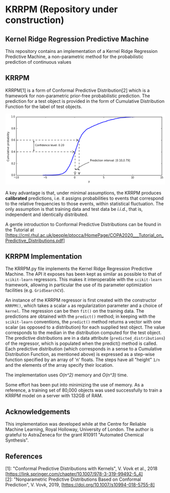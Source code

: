 # KRRPM (Repository under construction)
## Kernel Ridge Regression Predictive Machine

This repository contains an implementation of a Kernel Ridge Regression
Predictive Machine, a non-parametric method for the probabilistic prediction of
continuous values

## KRRPM   
KRRPM[1] is a form of Conformal Predictive Distribution[2] which is a framework for
non-parametric prior-free probabilistic prediction.
The prediction for a test object is provided in the form of Cumulative
Distribution Function for the label of test objects.

![Predictive Distribution](PredictiveDistributionInterpretation.png "Predictive Distribution")

A key advantage is that, under minimal assumptions, the KRRPM produces
**calibrated** predictions, i.e. it assigns probabilities to events that
correspond to the relative frequencies to those events, within statistical
fluctuation. The only assumption is that training data and test data be
*i.i.d.*, that is, independent and identically distributed.
  
 A gentle introduction to Conformal Predictive Distributions can be found in the 
 Tutorial at [https://cml.rhul.ac.uk/people/ptocca/HomePage/COPA2020___Tutorial_on_Predictive_Distributions.pdf]


## KRRPM Implementation  
The KRRPM.py file implements the Kernel Ridge Regression Predictive Machine.
The API it exposes has been kept as similar as possible to that of
`scikit-learn` regressors. This makes it interoperable with the `scikit-learn`
framework, allowing in particular the use of its parameter optimization
 facilities (e.g. `GridSearchCV`).

An instance of the KRRPM regressor is first created with the constructor
`KRRPM()`, which takes a scalar `a` as regularization parameter and a choice of
`kernel`.     The regression can be then `fit()` on the training data.     The
predictions are obtained with the `predict()` method; in keeping with the
`scikit-learn` conventions, the `predict()` method returns a vector with one
scalar (as opposed to a distribution) for each supplied test object. The value
corresponds to the median in the distribution computed for the test object. The
predictive distributions are in a data attribute (`predicted_distributions`) of
the regressor, which is populated when the predict() method is called. Each
predictive distribution (which corresponds in a sense to a Cumulative  Distribution Function, as mentioned
above) is expressed as a step-wise function specified by an array of 'n' floats.
The steps have all "height" `1/n` and the elements of the array specify their
location.

The implementation uses *O(n^2)* memory and *O(n^3)* time.

Some effort has been put into minimizing the use of memory. 
As a reference, a training set of 80,000 objects was used successfully to train 
a KRRPM model on a server with 132GB of RAM.

## Acknowledgements
This implementation was developed while at the Centre for Reliable Machine Learning, Royal Holloway, University of London.
The author is grateful to AstraZeneca for the grant R10911 "Automated Chemical Synthesis".

## References
[1]: "Conformal Predictive Distributions  with Kernels", V. Vovk et al., 2018 [https://link.springer.com/chapter/10.1007/978-3-319-99492-5_4]    
[2]: "Nonparametric Predictive Distributions Based on Conformal Prediction", V. Vovk, 2019, [https://doi.org/10.1007/s10994-018-5755-8]